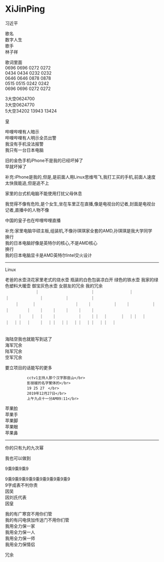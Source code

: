 # XiJinPing
习近平

歌名                  </br>
数字人生              </br>
歌手                  </br>
林子祥                

歌词里面                  </br>
0696 0696 0272 0272      </br>
0434 0434 0232 0232      </br>
0646 0646 0878 0878      </br>
0515 0515 0242 0242      </br>
0696 0696 0272 0272      </br>

3大空0624700             </br>
3大空0624770             </br>
5大空34202 13943 13424   </br>

皇

哔哩哔哩有人暗示　　　　　　</br>
哔哩哔哩有人明示全员出警   </br>
我没有手机没法报警　　　　 </br>
我只有一台日本电脑        </br>

旧的金色手机iPhone不是我的已经坏掉了</br>
早就坏掉了　　　　　　　　　　　　　</br>

补充:iPhone是我的,但是,是前面人用Linux思维甩飞,我打工买的手机,前面人速度太快我能追,但是追不上</br>

家里的台式机电脑不能使用打扰父母休息</br>

我觉得不像有危险,是个女生,坐在车里正在直播,像是电视台的记者,封面是电视台记者,直播中的人物不像</br>

中国的皇子也在哔哩哔哩直播</br>

补充:家里电脑华硕主板,组装机,不像孙琪琪家全套的AMD,孙琪琪是我大学同学</br>
换行</br>
我的日本电脑好像是英特尔的核心,不是AMD核心</br>
换行</br>
我的日本电脑显卡是AMD英特尔Intel交火设计</br>

----------

Linux

老爸的水壶浇花家里老式的烧水壶 瓶装的白色包装凉白开 绿色的铁水壶 我家的绿色塑料大暖壶 御宝灰色水壶 女朋友的冗余 我的冗余　 </br>
　　　　　　　｜　　　　　　　　　　　　｜　　　　　　　　｜　　　　　　　　｜　　　　　　　｜　　　　　｜　　　　　｜　　　</br>　
       　｜　　　｜　　　　　　　　　｜　　｜　　　　　｜　　｜　　　　　｜　　｜　　　　｜　　｜　　｜　　｜　　｜　　｜  </br>
　　　｜　　｜　｜　　｜　　　　　｜　　｜｜　｜　　　｜　｜｜　｜　　　｜　｜｜　｜　　｜　｜｜　｜｜　｜｜　｜｜　｜｜　｜</br>　
　　　　　　　　　　

海陆空我也就能写到这了 </br>
海军冗余   </br>
陆军冗余   </br>
空军冗余   </br>


要立项目的话能写的更多 </br>

              cctv1主持人那个汉字那座山</br>
              彭丽媛的名字繁体的</br>
              19 25 27　</br>
              2019年12月27日</br>
              上午九点十一分AM09:11</br>

苹果脸 </br>
苹果手 </br>
苹果脚 </br>
苹果眼 </br>
苹果鼻 </br>

----------

你的只有九的九次幂 </br>

我也可以做到</br>

9乘9乘9乘9</br>

9乘9乘9乘9乘9乘9乘9乘9乘9乘9</br>
9字成表不判你责</br>
因吴</br>
因刘氏代表</br>
因皇</br>

我的有广寒宫不用你们管</br>
我的有闪电侠加传送门不用你们管</br>
我用全力保一家</br>
我用全力保一人</br>
我用全力保一师</br>
我用全力保情侣</br>

冗余
